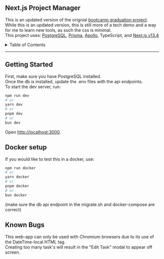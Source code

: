 ## Next.js Project Manager

This is an updated version of the orignial [bootcamp graduation project](https://github.com/PhishWasHere/CreateReactAppProject/tree/old). While this is an updated version, this is still more of a tech demo and a way for me to learn new tools, as such the css is minimal. 
</br>
This project uses: [PostgreSQL](https://www.postgresql.org/), [Prisma](https://www.prisma.io/), [Apollo](https://www.apollographql.com/), TypeScript, and [Next.js v13.4](https://nextjs.org)

<details>
<summary>Table of Contents</summary>
<ul>        
    <li><a href='#getting-started'>Getting Started</a></li>
    <li><a href="#setup">Setup</a></li>
    <li><a href="#known-bugs">Known Bugs</a></li>
    <li><a href="#license">License</a></li>
</details>

_______

## Getting Started

First, make sure you have PostgreSQL installed.
</br>
Once the db is installed, update the .env files with the api endpoints.
</br>
To start the dev server, run:

```bash
npm run dev
# or
yarn dev
# or
pnpm dev
# or
bun dev
```

Open [http://localhost:3000](http://localhost:3000).


## Docker setup

If you would like to test this in a docker, use:
```bash
npm run docker
# or
yarn docker
# or
pnpm docker
# or
bun docker
```
(make sure the db api endpoint in the migrate.sh and docker-compose are correct)

## Known Bugs

This web-app can only be used with Chromium browsers due to its use of the DateTime-local HTML tag.
</br>
Creating too many task's will result in the "Edit Task" modal to appear off screen.
